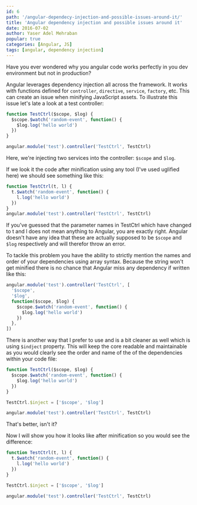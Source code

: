 ```yaml
---
id: 6
path: '/angular-dependecy-injection-and-possible-issues-around-it/'
title: 'Angular dependency injection and possible issues around it'
date: 2016-07-02
author: Yaser Adel Mehraban
popular: true
categories: [Angular, JS]
tags: [angular, dependency injection]
---
```


Have you ever wondered why you angular code works perfectly in you dev environment but not in production?

<!--more-->

Angular leverages dependency injection all across the framework. It works with functions defined for `controller`, `directive`, `service`, `factory`, etc. This can create an issue when minifying JavaScript assets. To illustrate this issue let's late a look at a test controller:

```javascript
function TestCtrl($scope, $log) {
  $scope.$watch('random-event', function() {
    $log.log('hello world')
  })
}

angular.module('test').controller('TestCtrl', TestCtrl)
```

Here, we're injecting two services into the controller: `$scope` and `$log`.

If we look it the code after minification using any tool (I've used uglified here) we should see something like this:

```javascript
function TestCtrl(t, l) {
  t.$watch('random-event', function() {
    l.log('hello world')
  })
}
angular.module('test').controller('TestCtrl', TestCtrl)
```

If you've guessed that the parameter names in TestCtrl which have changed to t and l does not mean anything to Angular, you are exactly right. Angular doesn't have any idea that these are actually supposed to be `$scope` and `$log` respectively and will therefor throw an error.

To tackle this problem you have the ability to strictly mention the names and order of your dependencies using array syntax. Because the string won't get minified there is no chance that Angular miss any dependency if written like this:

```javascript
angular.module('test').controller('TestCtrl', [
  '$scope',
  '$log',
  function($scope, $log) {
    $scope.$watch('random-event', function() {
      $log.log('hello world')
    })
  },
])
```

There is another way that I prefer to use and is a bit cleaner as well which is using `$indject` property. This will keep the core readable and maintainable as you would clearly see the order and name of the of the dependencies within your code file:

```javascript
function TestCtrl($scope, $log) {
  $scope.$watch('random-event', function() {
    $log.log('hello world')
  })
}

TestCtrl.$inject = ['$scope', '$log']

angular.module('test').controller('TestCtrl', TestCtrl)
```

That's better, isn't it?

Now I will show you how it looks like after minification so you would see the difference:

```javascript
function TestCtrl(t, l) {
  t.$watch('random-event', function() {
    l.log('hello world')
  })
}

TestCtrl.$inject = ['$scope', '$log']

angular.module('test').controller('TestCtrl', TestCtrl)
```
